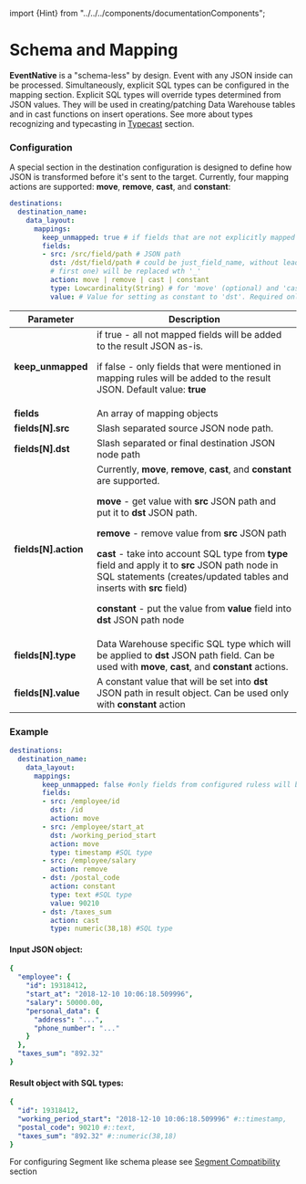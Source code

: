 import {Hint} from "../../../components/documentationComponents";

# Schema and Mapping

**EventNative** is a "schema-less" by design. Event with any JSON inside can be processed.
Simultaneously, explicit SQL types can be configured in the mapping section. Explicit SQL types will
override types determined from JSON values. They will be used in creating/patching Data Warehouse tables
and in cast functions on insert operations. See more about types recognizing and typecasting in
[Typecast](/docs/other-features/typecast) section.

### Configuration

A special section in the destination configuration is designed to define how JSON is transformed before it's sent to the target. Currently,
four mapping actions are supported: **move**, **remove**, **cast**, and **constant**:

```yaml
destinations:
  destination_name:
    data_layout:
      mappings:
        keep_unmapped: true # if fields that are not explicitly mapped should be kept or removed
        fields:
        - src: /src/field/path # JSON path
          dst: /dst/field/path # could be just_field_name, without leading. Before inserting all / (except
          # first one) will be replaced wth '_'
          action: move | remove | cast | constant
          type: Lowcardinality(String) # for 'move' (optional) and 'cast' (required) actions - SQL type (depend on destination)
          value: # Value for setting as constant to 'dst'. Required only for 'constant' action. Other actions will ignore this field.
```

<table>
  <thead>
    <tr>
      <th>Parameter</th>
      <th>Description</th>
    </tr>
  </thead>
  <tbody>
    <tr>
      <td><b>keep_unmapped</b>
      </td>
      <td>if true - all not mapped fields will be added to the result JSON as-is.
        <p>if false - only fields that were mentioned in mapping rules will be added
          to the result JSON. Default value: <b>true</b>
        </p>
      </td>
    </tr>
    <tr>
      <td><b>fields</b>
      </td>
      <td>An array of mapping objects</td>
    </tr>
    <tr>
      <td><b>fields[N].src</b>
      </td>
      <td>Slash separated source JSON node path.</td>
    </tr>
    <tr>
      <td><b>fields[N].dst</b>
      </td>
      <td>Slash separated or final destination JSON node path</td>
    </tr>
    <tr>
      <td><b>fields[N].action</b>
      </td>
      <td>
          Currently, <b>move</b>, <b>remove</b>, <b>cast</b>, and <b>constant</b> are
          supported.
        <p><b>move</b> - get value with <b>src</b> JSON path and put it to <b>dst </b>JSON
          path.</p>
        <p><b>remove</b> - remove value from <b>src </b>JSON path</p>
        <p><b>cast</b> - take into account SQL type from <b>type</b> field and apply
          it to <b>src</b> JSON path node in SQL statements (creates/updated tables
          and inserts with <b>src</b> field)</p>
        <p><b>constant </b>- put the value from <b>value </b>field into <b>dst </b>JSON
          path node</p>
      </td>
    </tr>
    <tr>
      <td><b>fields[N].type</b>
      </td>
      <td>Data Warehouse specific SQL type which will be applied to <b>dst </b>JSON
        path field. Can be used with <b>move</b>, <b>cast</b>, and <b>constant</b> actions.</td>
    </tr>
    <tr>
      <td><b>fields[N].value</b>
      </td>
      <td>A constant value that will be set into <b>dst </b>JSON path in result object.
        Can be used only with <b>constant </b>action</td>
    </tr>
  </tbody>
</table>

### 

### Example

```yaml
destinations:
  destination_name:
    data_layout:
      mappings:
        keep_unmapped: false #only fields from configured ruless will be in the result
        fields:
        - src: /employee/id
          dst: /id
          action: move
        - src: /employee/start_at
          dst: /working_period_start
          action: move
          type: timestamp #SQL type
        - src: /employee/salary
          action: remove
        - dst: /postal_code
          action: constant
          type: text #SQL type
          value: 90210
        - dst: /taxes_sum
          action: cast
          type: numeric(38,18) #SQL type         
```

#### Input JSON object:

```yaml
{
  "employee": {
    "id": 19318412,
    "start_at": "2018-12-10 10:06:18.509996",
    "salary": 50000.00,
    "personal_data": {
      "address": "...",
      "phone_number": "..."
    }
  },
  "taxes_sum": "892.32"
}
```

####  Result object with SQL types:

```yaml
{
  "id": 19318412,
  "working_period_start": "2018-12-10 10:06:18.509996" #::timestamp,
  "postal_code": 90210 #::text,
  "taxes_sum": "892.32" #::numeric(38,18)
}
```

<Hint>
    For configuring Segment like schema please see <a href="/docs/other-features/segment-compatibility">Segment Compatibility</a> section
</Hint>

